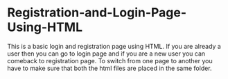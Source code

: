 # Registration-and-Login-Page-Using-HTML
This is a basic login and registration page using HTML.
If you are already a user then you can go to login page and if you are a new user you can comeback to registration page.
To switch from one page to another you have to make sure that both the html files are placed in the same folder.
